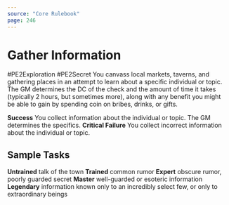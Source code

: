 ```yaml
---
source: "Core Rulebook"
page: 246
---
```

# Gather Information
#PE2Exploration #PE2Secret 
You canvass local markets, taverns, and gathering places in an attempt to learn about a specific individual or topic. The GM determines the DC of the check and the amount of time it takes (typically 2 hours, but sometimes more), along with any benefit you might be able to gain by spending coin on bribes, drinks, or gifts.

**Success** You collect information about the individual or topic. The GM determines the specifics.
**Critical Failure** You collect incorrect information about the individual or topic.

## Sample Tasks
**Untrained** talk of the town
**Trained** common rumor
**Expert** obscure rumor, poorly guarded secret
**Master** well-guarded or esoteric information
**Legendary** information known only to an incredibly select few, or only to extraordinary beings


